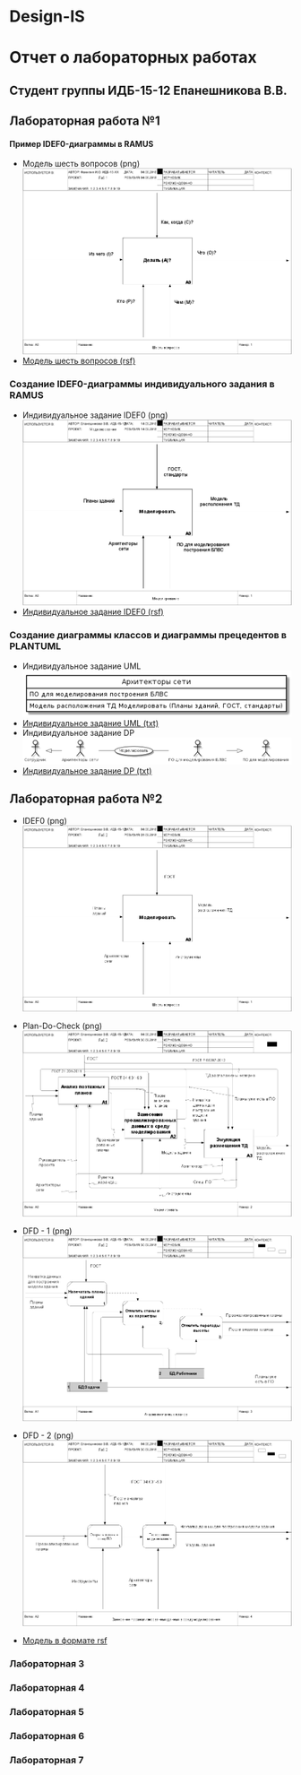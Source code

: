 # Design-IS
# Отчет о лабораторных работах
## Студент группы ИДБ-15-12 Епанешникова В.В.
## Лабораторная работа №1
#### Пример IDEF0-диаграммы в RAMUS
* Модель шесть вопросов (png)
![none](https://raw.githubusercontent.com/VittoTory/Design-IS/master/1LR/model.png)
* [Модель шесть вопросов (rsf)](https://github.com/VittoTory/Design-IS/blob/master/1LR/%D0%A8%D0%B0%D0%B1%D0%BB%D0%BE%D0%BD%20%D0%A8%D0%B5%D1%81%D1%82%D1%8C%20%D0%B2%D0%BE%D0%BF%D1%80%D0%BE%D1%81%D0%BE%D0%B2.rsf)
### Создание IDEF0-диаграммы индивидуального задания в RAMUS
* Индивидуальное задание IDEF0 (png)
![none](https://raw.githubusercontent.com/VittoTory/Design-IS/master/1LR/Modelirovanie.png)
* [Индивидуальное задание IDEF0 (rsf)](https://github.com/VittoTory/Design-IS/blob/master/1LR/Modelirovanie.rsf)<br>
### Создание диаграммы классов и диаграммы прецедентов в PLANTUML
* Индивидуальное задание UML <br>
 ![none](https://raw.githubusercontent.com/VittoTory/Design-IS/master/1LR/UML.png)
* [Индивидуальное задание UML (txt)](https://github.com/VittoTory/Design-IS/blob/master/1LR/UML.txt)
* Индивидуальное задание DP 
![none](https://raw.githubusercontent.com/VittoTory/Design-IS/master/1LR/DP.png)
* [Индивидуальное задание DP (txt)](https://github.com/VittoTory/Design-IS/blob/master/1LR/DP.txt)<br>

## Лабораторная работа №2

* IDEF0 (png) <br>
![none](https://raw.githubusercontent.com/VittoTory/Design-IS/master/2LR/IDEF0.png)
 
* Plan-Do-Check (png) <br>
![none](https://raw.githubusercontent.com/VittoTory/Design-IS/master/2LR/PDC.png)

* DFD - 1 (png) <br>
![none](https://raw.githubusercontent.com/VittoTory/Design-IS/master/2LR/DFD%20(BD).png)

* DFD - 2 (png) <br>
![none](https://raw.githubusercontent.com/VittoTory/Design-IS/master/2LR/DFD%20(2).png)

* [Модель в формате rsf ](https://github.com/VittoTory/Design-IS/blob/master/2LR/Моделирование%20(декомпозиция).rsf) <br>

### Лабораторная 3
### Лабораторная 4
### Лабораторная 5
### Лабораторная 6
### Лабораторная 7
